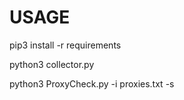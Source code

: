 # USAGE


pip3 install -r requirements

python3 collector.py

python3 ProxyCheck.py -i proxies.txt -s
